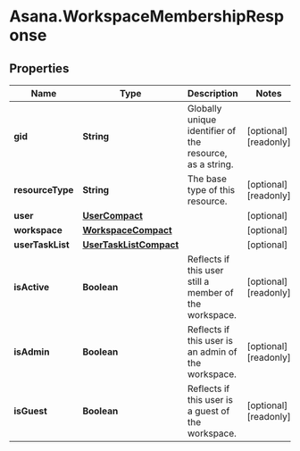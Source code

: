 # Asana.WorkspaceMembershipResponse

## Properties

Name | Type | Description | Notes
------------ | ------------- | ------------- | -------------
**gid** | **String** | Globally unique identifier of the resource, as a string. | [optional] [readonly] 
**resourceType** | **String** | The base type of this resource. | [optional] [readonly] 
**user** | [**UserCompact**](UserCompact.md) |  | [optional] 
**workspace** | [**WorkspaceCompact**](WorkspaceCompact.md) |  | [optional] 
**userTaskList** | [**UserTaskListCompact**](UserTaskListCompact.md) |  | [optional] 
**isActive** | **Boolean** | Reflects if this user still a member of the workspace. | [optional] [readonly] 
**isAdmin** | **Boolean** | Reflects if this user is an admin of the workspace. | [optional] [readonly] 
**isGuest** | **Boolean** | Reflects if this user is a guest of the workspace. | [optional] [readonly] 


